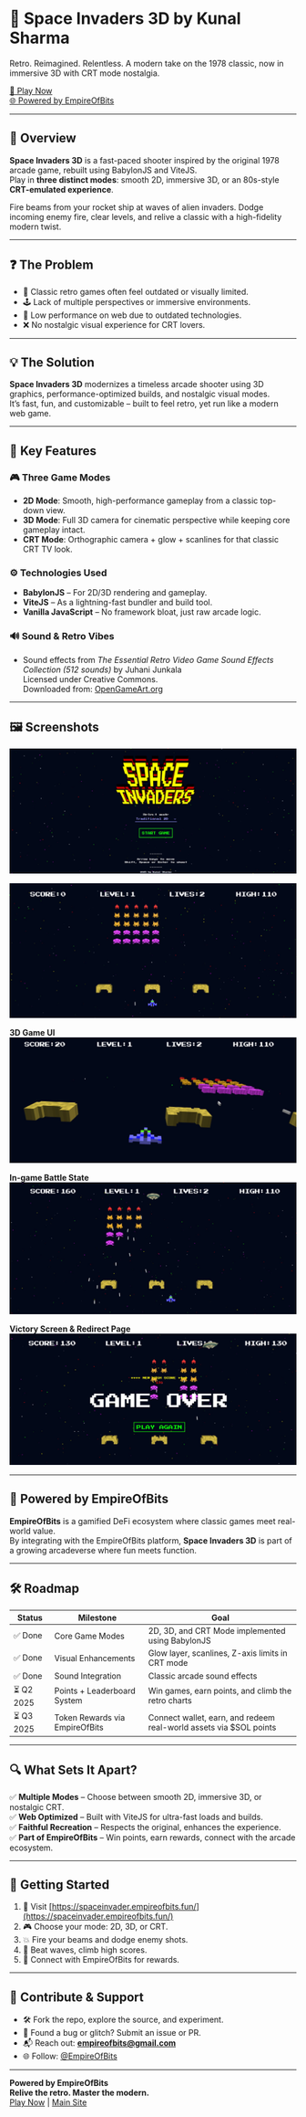 # 👾 Space Invaders 3D by Kunal Sharma

Retro. Reimagined. Relentless. A modern take on the 1978 classic, now in immersive 3D with CRT mode nostalgia.

[🔗 Play Now](https://spaceinvader.empireofbits.fun/)  
[🌐 Powered by EmpireOfBits](https://www.empireofbits.fun/)

---

## 🚀 Overview

**Space Invaders 3D** is a fast-paced shooter inspired by the original 1978 arcade game, rebuilt using BabylonJS and ViteJS.  
Play in **three distinct modes**: smooth 2D, immersive 3D, or an 80s-style **CRT-emulated experience**.

Fire beams from your rocket ship at waves of alien invaders. Dodge incoming enemy fire, clear levels, and relive a classic with a high-fidelity modern twist.

---

## ❓ The Problem

- 🔁 Classic retro games often feel outdated or visually limited.
- 🕹️ Lack of multiple perspectives or immersive environments.
- 🧱 Low performance on web due to outdated technologies.
- ❌ No nostalgic visual experience for CRT lovers.

---

## 💡 The Solution

**Space Invaders 3D** modernizes a timeless arcade shooter using 3D graphics, performance-optimized builds, and nostalgic visual modes.  
It’s fast, fun, and customizable – built to feel retro, yet run like a modern web game.

---

## 🌟 Key Features

### 🎮 Three Game Modes

- **2D Mode**: Smooth, high-performance gameplay from a classic top-down view.
- **3D Mode**: Full 3D camera for cinematic perspective while keeping core gameplay intact.
- **CRT Mode**: Orthographic camera + glow + scanlines for that classic CRT TV look.

### ⚙️ Technologies Used

- **BabylonJS** – For 2D/3D rendering and gameplay.
- **ViteJS** – As a lightning-fast bundler and build tool.
- **Vanilla JavaScript** – No framework bloat, just raw arcade logic.

### 🔊 Sound & Retro Vibes

- Sound effects from _The Essential Retro Video Game Sound Effects Collection (512 sounds)_ by Juhani Junkala  
  Licensed under Creative Commons.  
  Downloaded from: [OpenGameArt.org](https://opengameart.org/content/512-sound-effects-8-bit-style)

---

## 🖼 Screenshots

![Space Invaders Screenshot](/public/invader1.jpg)

![Game UI](/public/invader2.jpg)

**3D Game UI**  
![3D Setup](/public//invader3.jpg)

**In-game Battle State**  
![In-Game](/public/invader4.jpg)

**Victory Screen & Redirect Page**  
![Victory Screen](/public/invader5.jpg)

---

## 🤝 Powered by EmpireOfBits

**EmpireOfBits** is a gamified DeFi ecosystem where classic games meet real-world value.  
By integrating with the EmpireOfBits platform, **Space Invaders 3D** is part of a growing arcadeverse where fun meets function.

---

## 🛠 Roadmap

| Status     | Milestone                      | Goal                                                               |
| ---------- | ------------------------------ | ------------------------------------------------------------------ |
| ✅ Done    | Core Game Modes                | 2D, 3D, and CRT Mode implemented using BabylonJS                   |
| ✅ Done    | Visual Enhancements            | Glow layer, scanlines, Z-axis limits in CRT mode                   |
| ✅ Done    | Sound Integration              | Classic arcade sound effects                                       |
| ⏳ Q2 2025 | Points + Leaderboard System    | Win games, earn points, and climb the retro charts                 |
| ⏳ Q3 2025 | Token Rewards via EmpireOfBits | Connect wallet, earn, and redeem real-world assets via $SOL points |

---

## 🔍 What Sets It Apart?

✅ **Multiple Modes** – Choose between smooth 2D, immersive 3D, or nostalgic CRT.  
✅ **Web Optimized** – Built with ViteJS for ultra-fast loads and builds.  
✅ **Faithful Recreation** – Respects the original, enhances the experience.  
✅ **Part of EmpireOfBits** – Win points, earn rewards, connect with the arcade ecosystem.

---

## 🚦 Getting Started

1. 🔗 Visit [https://spaceinvader.empireofbits.fun/](https://spaceinvader.empireofbits.fun/)
2. 🎮 Choose your mode: 2D, 3D, or CRT.
3. 💥 Fire your beams and dodge enemy shots.
4. 🏁 Beat waves, climb high scores.
5. 🚀 Connect with EmpireOfBits for rewards.

---

## 🤝 Contribute & Support

- 🛠️ Fork the repo, explore the source, and experiment.
- 🐞 Found a bug or glitch? Submit an issue or PR.
- 📬 Reach out: **empireofbits@gmail.com**
- 🌐 Follow: [@EmpireOfBits](https://twitter.com/empireofbits)

---

**Powered by EmpireOfBits**  
**Relive the retro. Master the modern.**  
[Play Now](https://spaceinvader.empireofbits.fun/) | [Main Site](https://www.empireofbits.fun/)
